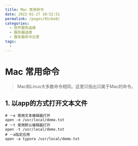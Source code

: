 ```yaml
---
title: Mac 常用命令
date: 2022-02-27 10:52:51
permalink: /pages/01cbe8/
categories:
  - 软件服务运维
  - 服务器运维
  - 服务器命令记录
tags:
  - 
---
```

# Mac 常用命令

> Mac和Linux大多数命令相同。这里只指出只属于Mac的命令。

## 1. 以app的方式打开文本文件

```shell
# －e 使用文本编辑器打开
open -e /usr/local/demo.txt
# －t 使用默认编辑器打开
open -t /usr/local/demo.txt
# －a指定应用
open -a typora /usr/local/demo.txt
```

